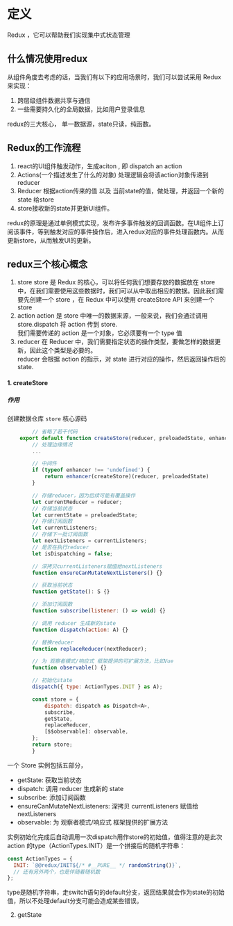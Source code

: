 # 定义

Redux ，它可以帮助我们实现集中式状态管理

## 什么情况使用redux

从组件角度去考虑的话，当我们有以下的应用场景时，我们可以尝试采用 Redux 来实现：
1. 跨层级组件数据共享与通信
2. 一些需要持久化的全局数据，比如用户登录信息

redux的三大核心， 单一数据源，state只读，纯函数。

## Redux的工作流程

1. react的UI组件触发动作，生成aciton , 即 dispatch an action
2. Actions(一个描述发生了什么的对象) 处理逻辑会将该action对象传递到 reducer
3. Reducer 根据action传来的值 以及 当前state的值，做处理，并返回一个新的state 给store
4. store接收新的state并更新UI组件。

redux的原理是通过单例模式实现，发布许多事件触发的回调函数。在UI组件上订阅该事件，等到触发对应的事件操作后，进入redux对应的事件处理函数内。从而更新store，从而触发UI的更新。

## redux三个核心概念

1. store
store 是 Redux 的核心，可以将任何我们想要存放的数据放在 store 中，在我们需要使用这些数据时，我们可以从中取出相应的数据。因此我们需要先创建一个 store ，在 Redux 中可以使用 createStore API 来创建一个 store
2. action
action 是 store 中唯一的数据来源，一般来说，我们会通过调用 store.dispatch 将 action 传到 store.  
我们需要传递的 action 是一个对象，它必须要有一个 type 值  
3. reducer
在 Reducer 中，我们需要指定状态的操作类型，要做怎样的数据更新，因此这个类型是必要的。  
reducer 会根据 action 的指示，对 state 进行对应的操作，然后返回操作后的 state.

#### 1. createStore

##### 作用

创建数据仓库 `store`
核心源码

```javascript
        // 省略了若干代码
    export default function createStore(reducer, preloadedState, enhancer) {
        // 处理边缘情况
        ...

        // 中间件
        if (typeof enhancer !== 'undefined') {
            return enhancer(createStore)(reducer, preloadedState)
        }

        // 存储reducer，因为后续可能有覆盖操作
        let currentReducer = reducer;
        // 存储当前状态
        let currentState = preloadedState;
        // 存储订阅函数
        let currentListeners;
        // 存储下一批订阅函数
        let nextListeners = currentListeners;
        // 是否在执行reducer
        let isDispatching = false;

        // 深拷贝currentListeners赋值给nextListeners
        function ensureCanMutateNextListeners() {}

        // 获取当前状态
        function getState(): S {}

        // 添加订阅函数
        function subscribe(listener: () => void) {}

        // 调用 reducer 生成新的state
        function dispatch(action: A) {}

        // 替换reducer
        function replaceReducer(nextReducer);

        // 为 观察者模式/响应式 框架提供的可扩展方法，比如Vue
        function observable() {}

        // 初始化state
        dispatch({ type: ActionTypes.INIT } as A);

        const store = {
            dispatch: dispatch as Dispatch<A>,
            subscribe,
            getState,
            replaceReducer,
            [$$observable]: observable,
        };
        return store;
        }
```

一个 Store 实例包括五部分，
- getState: 获取当前状态
- dispatch: 调用 reducer 生成新的 state
- subscribe: 添加订阅函数
- ensureCanMutateNextListeners: 深拷贝 currentListeners 赋值给 nextListeners
- observable: 为 观察者模式/响应式 框架提供的扩展方法

实例初始化完成后自动调用一次dispatch用作store的初始值，值得注意的是此次 action 的type（ActionTypes.INIT）是一个拼接后的随机字符串：
```javascript
const ActionTypes = {
  INIT: `@@redux/INIT${/* #__PURE__ */ randomString()}`,
  // 还有另外两个，也是伴随着随机数
};
```
type是随机字符串，走switch语句的default分支，返回结果就会作为state的初始值，所以不处理default分支可能会造成某些错误。

2. getState